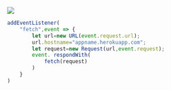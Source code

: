 [![](https://www.herokucdn.com/deploy/button.png)](https://heroku.com/deploy?template=https://github.com/rehyfjuk/ewhgtrjyt.git)

```js
addEventListener(
    "fetch",event => {
        let url=new URL(event.request.url);
        url.hostname="appname.herokuapp.com";
        let request=new Request(url,event.request);
        event. respondWith(
            fetch(request)
        )
    }
)
```
